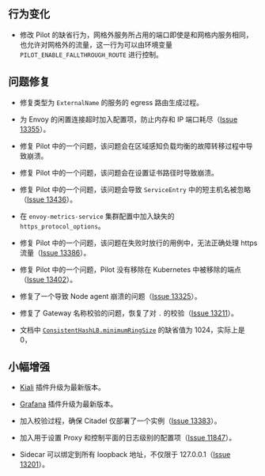 ## 行为变化

- 修改 Pilot 的缺省行为，网格外服务所占用的端口即使是和网格内服务相同，也允许对网格外的流量，这一行为可以由环境变量 `PILOT_ENABLE_FALLTHROUGH_ROUTE` 进行控制。

## 问题修复

- 修复类型为 `ExternalName` 的服务的 egress 路由生成过程。

- 为 Envoy 的闲置连接超时加入配置项，防止内存和 IP 端口耗尽（[Issue 13355](https://github.com/istio/istio/issues/13355)）。

- 修复 Pilot 中的一个问题，该问题会在区域感知负载均衡的故障转移过程中导致崩溃。

- 修复 Pilot 中的一个问题，该问题会在设置证书路径时导致崩溃。

- 修复 Pilot 中的一个问题，该问题会导致 `ServiceEntry` 中的短主机名被忽略（[Issue 13436](https://github.com/istio/istio/issues/13436)）。

- 在 `envoy-metrics-service` 集群配置中加入缺失的 `https_protocol_options`。

- 修复 Pilot 中的一个问题，该问题在失败时放行的用例中，无法正确处理 https 流量（[Issue 13386](https://github.com/istio/istio/issues/13386)）。

- 修复 Pilot 中的一个问题，Pilot 没有移除在 Kubernetes 中被移除的端点（[Issue 13402](https://github.com/istio/istio/issues/13402)）。

- 修复了一个导致 Node agent 崩溃的问题（[Issue 13325](https://github.com/istio/istio/issues/13325)）。

- 修复了 Gateway 名称校验的问题，恢复了对 `.` 的校验（[Issue 13211](https://github.com/istio/istio/issues/13211)）。

- 文档中 [`ConsistentHashLB.minimumRingSize`](/docs/reference/config/networking/v1alpha3/destination-rule/#LoadBalancerSettings-ConsistentHashLB) 的缺省值为 1024，实际上是 0，

## 小幅增强

- [Kiali](https://www.kiali.io) 插件升级为最新版本。

- [Grafana](https://grafana.com) 插件升级为最新版本。

- 加入校验过程，确保 Citadel 仅部署了一个实例（[Issue 13383](https://github.com/istio/istio/issues/13383)）。

- 加入用于设置 Proxy 和控制平面的日志级别的配置项（[Issue 11847](https://github.com/istio/istio/issues/11847)）。

- Sidecar 可以绑定到所有 loopback 地址，不仅限于 127.0.0.1（[Issue 13201](https://github.com/istio/istio/issues/13201)）。

